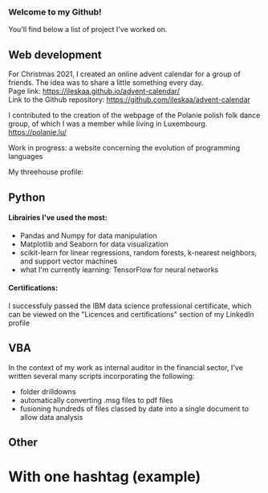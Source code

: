 ### Welcome to my Github!

You'll find below a list of project I've worked on.

## Web development
For Christmas 2021, I created an online advent calendar for a group of friends. The idea was to share a little something every day.   
Page link: https://ileskaa.github.io/advent-calendar/   
Link to the Github repository: https://github.com/ileskaa/advent-calendar
   
I contributed to the creation of the webpage of the Polanie polish folk dance group, of which I was a member while living in Luxembourg.   
https://polanie.lu/   
   
Work in progress: a website concerning the evolution of programming languages
   
My threehouse profile: 
## Python
#### Librairies I've used the most:
- Pandas and Numpy for data manipulation
- Matplotlib and Seaborn for data visualization
- scikit-learn for linear regressions, random forests, k-nearest neighbors, and support vector machines
- what I'm currently learning: TensorFlow for neural networks
   
#### Certifications:
I successfuly passed the IBM data science professional certificate, which can be viewed on the "Licences and certifications" section of my LinkedIn profile
## VBA
In the context of my work as internal auditor in the financial sector, I've written several many scripts incorporating the following:
- folder drilldowns
- automatically converting .msg files to pdf files
- fusioning hundreds of files classed by date into a single document to allow data analysis

## Other


# With one hashtag (example)

<!--
**ileskaa/ileskaa** is a ✨ _special_ ✨ repository because its `README.md` (this file) appears on your GitHub profile.

Here are some ideas to get you started:

- 🔭 I’m currently working on ...
- 🌱 I’m currently learning ...
- 👯 I’m looking to collaborate on ...
- 🤔 I’m looking for help with ...
- 💬 Ask me about ...
- 📫 How to reach me: ...
- 😄 Pronouns: ...
- ⚡ Fun fact: ...
-->
